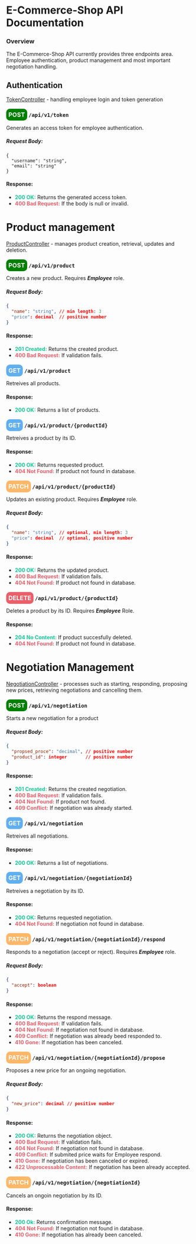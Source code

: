 # E-Commerce-Shop API Documentation

### Overview

The E-Commerce-Shop API currently provides three endpoints area. Employee authentication, product management and most important negotiation handling.

## Authentication

[TokenController](./ShopAPI/ShopAPI/Controllers/TokenController.cs) - handling employee login and token generation

### <span style="color:white;background-color:green;padding:6px;border-radius:10px">POST</span> `/api/v1/token`

Generates an access token for employee authentication.

##### Request Body:

```
{
  "username": "string",
  "email": "string"
}
```

#### Response:

-  <b style="color:#12CA93">200 OK:</b> Returns the generated access token.
-  <b style="color:#E95F6A">400 Bad Request:</b> If the body is null or invalid.

# Product management

[ProductController](./ShopAPI/ShopAPI/Controllers/ProductController.cs) - manages product creation, retrieval, updates and deletion.

### <span style="color:white;background-color:green;padding:6px;border-radius:10px">POST</span> `/api/v1/product`

Creates a new product. Requires **_Employee_** role.

##### Request Body:

```JSON
{
  "name": "string", // min length: 3
  "price": decimal  // positive number
}
```

#### Response:

-  <b style="color:#12CA93">201 Created:</b> Returns the created product.
-  <b style="color:#E95F6A">400 Bad Request:</b> If validation fails.

### <span style="color:white;background-color:#61AFEE;padding:6px;border-radius:10px">GET</span> `/api/v1/product`

Retreives all products.

#### Response:

-  <b style="color:#12CA93">200 OK:</b> Returns a list of products.

### <span style="color:white;background-color:#61AFEE;padding:6px;border-radius:10px">GET</span> `/api/v1/product/{productId}`

Retreives a product by its ID.

#### Response:

-  <b style="color:#12CA93">200 OK:</b> Returns requested product.
-  <b style="color:#E95F6A">404 Not Found:</b> If product not found in database.

### <span style="color:white;background-color:#FCB768;padding:6px;border-radius:10px">PATCH</span> `/api/v1/product/{productId}`

Updates an existing product. Requires **_Employee_** role.

##### Request Body:

```JSON
{
  "name": "string", // optional, min length: 3
  "price": decimal  // optional, positive number
}
```

#### Response:

-  <b style="color:#12CA93">200 OK:</b> Returns the updated product.
-  <b style="color:#E95F6A">400 Bad Request:</b> If validation fails.
-  <b style="color:#E95F6A">404 Not Found:</b> If product not found in database.

### <span style="color:white;background-color:#E95F6A;padding:6px;border-radius:10px">DELETE</span> `/api/v1/product/{productId}`

Deletes a product by its ID. Requires **_Employee_** Role.

#### Response:

-  <b style="color:#12CA93">204 No Content:</b> If product succesfully deleted.
-  <b style="color:#E95F6A">404 Not Found:</b> If product not found in database.

# Negotiation Management

[NegotiationController](./ShopAPI/ShopAPI/Controllers/NegotiationController.cs) - processes such as starting, responding, proposing new prices, retrieving negotiations and cancelling them.

### <span style="color:white;background-color:green;padding:6px;border-radius:10px">POST</span> `/api/v1/negotiation`

Starts a new negotiation for a product

##### Request Body:

```JSON
{
  "propsed_proce": "decimal", // positive number
  "product_id": integer       // positive number
}
```

#### Response:

-  <b style="color:#12CA93">201 Created:</b> Returns the created negotiation.
-  <b style="color:#E95F6A">400 Bad Request:</b> If validation fails.
-  <b style="color:#E95F6A">404 Not Found:</b> If product not found.
-  <b style="color:#E95F6A">409 Conflict:</b> If negotiation was already started.

### <span style="color:white;background-color:#61AFEE;padding:6px;border-radius:10px">GET</span> `/api/v1/negotiation`

Retreives all negotiations.

#### Response:

-  <b style="color:#12CA93">200 OK:</b> Returns a list of negotiations.

### <span style="color:white;background-color:#61AFEE;padding:6px;border-radius:10px">GET</span> `/api/v1/negotiation/{negotiationId}`

Retreives a negotiation by its ID.

#### Response:

-  <b style="color:#12CA93">200 OK:</b> Returns requested negotiation.
-  <b style="color:#E95F6A">404 Not Found:</b> If negotiation not found in database.

### <span style="color:white;background-color:#FCB768;padding:6px;border-radius:10px">PATCH</span> `/api/v1/negotiation/{negotiationId}/respond`

Responds to a negotiation (accept or reject). Requires **_Employee_** role.

##### Request Body:

```JSON
{
  "accept": boolean
}
```

#### Response:

-  <b style="color:#12CA93">200 OK:</b> Returns the respond message.
-  <b style="color:#E95F6A">400 Bad Request:</b> If validation fails.
-  <b style="color:#E95F6A">404 Not Found:</b> If negotiation not found in database.
-  <b style="color:#E95F6A">409 Conflict:</b> If negotiation was already beed responded to.
-  <b style="color:#E95F6A">410 Gone:</b> If negotiation has been canceled.

### <span style="color:white;background-color:#FCB768;padding:6px;border-radius:10px">PATCH</span> `/api/v1/negotiation/{negotiationId}/propose`

Proposes a new price for an ongoing negotiation.

##### Request Body:

```JSON
{
  "new_price": decimal // positive number
}
```

#### Response:

-  <b style="color:#12CA93">200 OK:</b> Returns the negotiation object.
-  <b style="color:#E95F6A">400 Bad Request:</b> If validation fails.
-  <b style="color:#E95F6A">404 Not Found:</b> If negotiation not found in database.
-  <b style="color:#E95F6A">409 Conflict:</b> If submited price waits for Employee respond.
-  <b style="color:#E95F6A">410 Gone:</b> If negotiation has been canceled or expired.
-  <b style="color:#E95F6A">422 Unprocessable Content:</b> If negotiation has been already accepted.

### <span style="color:white;background-color:#FCB768;padding:6px;border-radius:10px">PATCH</span> `/api/v1/negotiation/{negotiationId}`

Cancels an ongoin negotiation by its ID.

#### Response:

-  <b style="color:#12CA93">200 Ok:</b> Returns confirmation message.
-  <b style="color:#E95F6A">404 Not Found:</b> If negotiation not found in database.
-  <b style="color:#E95F6A">410 Gone:</b> If negotiation has already been canceled.
